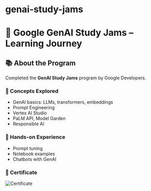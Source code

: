 # genai-study-jams

# 🤖 Google GenAI Study Jams – Learning Journey

## 📚 About the Program
Completed the **GenAI Study Jams** program by Google Developers.

### 🚀 Concepts Explored
- GenAI basics: LLMs, transformers, embeddings
- Prompt Engineering
- Vertex AI Studio
- PaLM API, Model Garden
- Responsible AI

### 🧠 Hands-on Experience
- Prompt tuning
- Notebook examples
- Chatbots with GenAI

### 🏅 Certificate
![Certificate](https://github.com/user-attachments/assets/a5b14df0-6377-4bdf-8b90-b22f4ce5a878)
